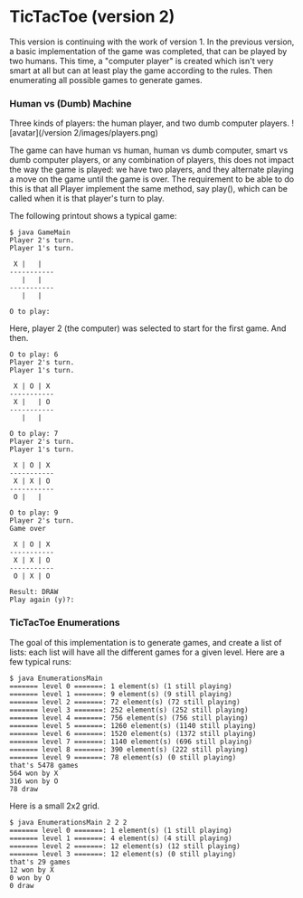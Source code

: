 # TicTacToe (version 2)

This version is continuing with the work of version 1. In the previous version, a basic implementation of the game was completed, that can be played by two humans. This time, a "computer player" is created which isn't very smart at all but can at least play the game according to the rules. Then enumerating all possible games to generate games.

### Human vs (Dumb) Machine
Three kinds of players: the human player, and two dumb computer players.
![avatar](/version 2/images/players.png)

The game can have human vs human, human vs dumb computer, smart vs dumb computer players, or any combination of players, this does not impact the way the game is played: we have two players, and they alternate playing a move on the game until the game is over. The requirement to be able to do this is that all Player implement the same method, say play(), which can be called when it is that player's turn to play.

The following printout shows a typical game:

```
$ java GameMain
Player 2's turn.
Player 1's turn.

 X |   |
-----------
   |   |
-----------
   |   |

O to play:
```
Here, player 2 (the computer) was selected to start for the first game.
And then.

```
O to play: 6
Player 2's turn.
Player 1's turn.

 X | O | X
-----------
 X |   | O
-----------
   |   |

O to play: 7
Player 2's turn.
Player 1's turn.

 X | O | X
-----------
 X | X | O
-----------
 O |   |

O to play: 9
Player 2's turn.
Game over

 X | O | X
-----------
 X | X | O
-----------
 O | X | O

Result: DRAW
Play again (y)?:
```

### TicTacToe Enumerations
The goal of this implementation is to generate games, and create a list of lists: each list will have all the different games for a given level.
Here are a few typical runs:

```
$ java EnumerationsMain
======= level 0 =======: 1 element(s) (1 still playing)
======= level 1 =======: 9 element(s) (9 still playing)
======= level 2 =======: 72 element(s) (72 still playing)
======= level 3 =======: 252 element(s) (252 still playing)
======= level 4 =======: 756 element(s) (756 still playing)
======= level 5 =======: 1260 element(s) (1140 still playing)
======= level 6 =======: 1520 element(s) (1372 still playing)
======= level 7 =======: 1140 element(s) (696 still playing)
======= level 8 =======: 390 element(s) (222 still playing)
======= level 9 =======: 78 element(s) (0 still playing)
that's 5478 games
564 won by X
316 won by O
78 draw
```

Here is a small 2x2 grid.

```
$ java EnumerationsMain 2 2 2
======= level 0 =======: 1 element(s) (1 still playing)
======= level 1 =======: 4 element(s) (4 still playing)
======= level 2 =======: 12 element(s) (12 still playing)
======= level 3 =======: 12 element(s) (0 still playing)
that's 29 games
12 won by X
0 won by O
0 draw
```
